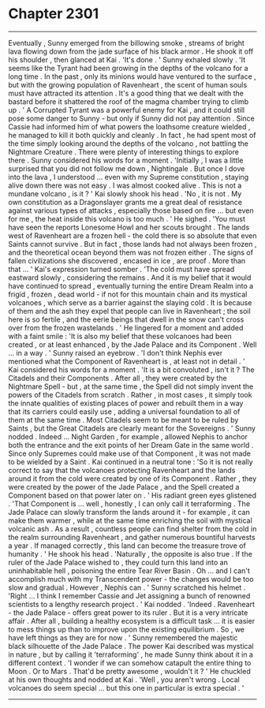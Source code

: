
# Chapter 2301


---

Eventually , Sunny emerged from the billowing smoke , streams of bright lava flowing down from the jade surface of his black armor . He shook it off his shoulder , then glanced at Kai .
'It's done . '
Sunny exhaled slowly .
'It seems like the Tyrant had been growing in the depths of the volcano for a long time . In the past , only its minions would have ventured to the surface , but with the growing population of Ravenheart , the scent of human souls must have attracted its attention . It's a good thing that we dealt with the bastard before it shattered the roof of the magma chamber trying to climb up . '
A Corrupted Tyrant was a powerful enemy for Kai , and it could still pose some danger to Sunny - but only if Sunny did not pay attention . Since Cassie had informed him of what powers the loathsome creature wielded , he managed to kill it both quickly and cleanly .
In fact , he had spent most of the time simply looking around the depths of the volcano , not battling the Nightmare Creature . There were plenty of interesting things to explore there .
Sunny considered his words for a moment . 'Initially , I was a little surprised that you did not follow me down , Nightingale . But once I dove into the lava , I understood … even with my Supreme constitution , staying alive down there was not easy . I was almost cooked alive . This is not a mundane volcano , is it ? '
Kai slowly shook his head .
'No , it is not . My own constitution as a Dragonslayer grants me a great deal of resistance against various types of attacks , especially those based on fire … but even for me , the heat inside this volcano is too much . ' He sighed .
'You must have seen the reports Lonesome Howl and her scouts brought . The lands west of Ravenheart are a frozen hell - the cold there is so absolute that even Saints cannot survive . But in fact , those lands had not always been frozen , and the theoretical ocean beyond them was not frozen either . The signs of fallen civilizations she discovered , encased in ice , are proof . More than that … '
Kai's expression turned somber .
'The cold must have spread eastward slowly , considering the remains . And it is my belief that it would have continued to spread , eventually turning the entire Dream Realm into a frigid , frozen , dead world - if not for this mountain chain and its mystical volcanoes , which serve as a barrier against the slaying cold . It is because of them and the ash they expel that people can live in Ravenheart ; the soil here is so fertile , and the eerie beings that dwell in the snow can't cross over from the frozen wastelands . ' He lingered for a moment and added with a faint smile : 'It is also my belief that these volcanoes had been created , or at least enhanced , by the Jade Palace and its Component . Well … in a way . '
Sunny raised an eyebrow .
'I don't think Nephis ever mentioned what the Component of Ravenheart is , at least not in detail . '
Kai considered his words for a moment . 'It is a bit convoluted , isn't it ? The Citadels and their Components . After all , they were created by the Nightmare Spell - but , at the same time , the Spell did not simply invent the powers of the Citadels from scratch . Rather , in most cases , it simply took the innate qualities of existing places of power and rebuilt them in a way that its carriers could easily use , adding a universal foundation to all of them at the same time . Most Citadels seem to be meant to be ruled by Saints , but the Great Citadels are clearly meant for the Sovereigns . '
Sunny nodded .
Indeed … Night Garden , for example , allowed Nephis to anchor both the entrance and the exit points of her Dream Gate in the same world . Since only Supremes could make use of that Component , it was not made to be wielded by a Saint .
Kai continued in a neutral tone : 'So it is not really correct to say that the volcanoes protecting Ravenheart and the lands around it from the cold were created by one of its Component . Rather , they were created by the power of the Jade Palace , and the Spell created a Component based on that power later on . '
His radiant green eyes glistened .
'That Component is … well , honestly , I can only call it terraforming . The Jade Palace can slowly transform the lands around it - for example , it can make them warmer , while at the same time enriching the soil with mystical volcanic ash . As a result , countless people can find shelter from the cold in the realm surrounding Ravenheart , and gather numerous bountiful harvests a year . If managed correctly , this land can become the treasure trove of humanity . ' He shook his head .
'Naturally , the opposite is also true . If the ruler of the Jade Palace wished to , they could turn this land into an uninhabitable hell , poisoning the entire Tear River Basin . Oh … and I can't accomplish much with my Transcendent power - the changes would be too slow and gradual . However , Nephis can . '
Sunny scratched his helmet .
'Right … I think I remember Cassie and Jet assigning a bunch of renowned scientists to a lengthy research project . '
Kai nodded .
'Indeed . Ravenheart - the Jade Palace - offers great power to its ruler . But it is a very intricate affair . After all , building a healthy ecosystem is a difficult task … it is easier to mess things up than to improve upon the existing equilibrium . So , we have left things as they are for now . '
Sunny remembered the majestic black silhouette of the Jade Palace . The power Kai described was mystical in nature , but by calling it 'terraforming' , he made Sunny think about it in a different context .
'I wonder if we can somehow catapult the entire thing to Moon . Or to Mars . That'd be pretty awesome , wouldn't it ? '
He chuckled at his own thoughts and nodded at Kai .
'Well , you aren't wrong . Local volcanoes do seem special … but this one in particular is extra special . '

---

